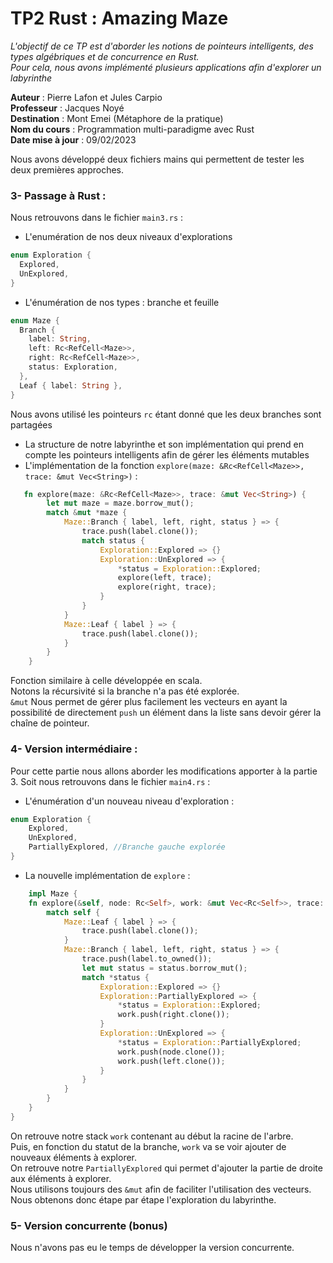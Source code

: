 # TP2 Rust : Amazing Maze

*L'objectif de ce TP est d'aborder les notions de pointeurs intelligents, des types algébriques et de concurrence en Rust.*  
*Pour cela, nous avons implémenté plusieurs applications afin d'explorer un labyrinthe*

**Auteur** : Pierre Lafon et Jules Carpio   
**Professeur** : Jacques Noyé  
**Destination** : Mont Emei (Métaphore de la pratique)  
**Nom du cours** : Programmation multi-paradigme avec Rust  
**Date mise à jour** : 09/02/2023

Nous avons développé deux fichiers mains qui permettent de tester les deux premières approches.

### 3- Passage à Rust :

Nous retrouvons dans le fichier ```main3.rs``` :
- L'enumération de nos deux niveaux d'explorations
```rust 
enum Exploration {
  Explored,
  UnExplored,
}
```
- L'énumération de nos types : branche et feuille 
```rust 
enum Maze {
  Branch {
    label: String,
    left: Rc<RefCell<Maze>>,
    right: Rc<RefCell<Maze>>,
    status: Exploration,
  },
  Leaf { label: String },
}
```
Nous avons utilisé les pointeurs ```rc``` étant donné que les deux branches sont partagées  
- La structure de notre labyrinthe et son implémentation qui prend en compte les pointeurs intelligents afin de gérer les éléments mutables
- L'implémentation de la fonction ```explore(maze: &Rc<RefCell<Maze>>, trace: &mut Vec<String>)``` :
```rust
   fn explore(maze: &Rc<RefCell<Maze>>, trace: &mut Vec<String>) {
        let mut maze = maze.borrow_mut();
        match &mut *maze {
            Maze::Branch { label, left, right, status } => {
                trace.push(label.clone());
                match status {
                    Exploration::Explored => {}
                    Exploration::UnExplored => {
                        *status = Exploration::Explored;
                        explore(left, trace);
                        explore(right, trace);
                    }
                }
            }
            Maze::Leaf { label } => {
                trace.push(label.clone());
            }
        }
    }
```
Fonction similaire à celle développée en scala.  
Notons la récursivité si la branche n'a pas été explorée.  
```&mut``` Nous permet de gérer plus facilement les vecteurs en ayant la possibilité de directement ```push``` un élément dans la liste sans devoir gérer la chaîne de pointeur.

### 4- Version intermédiaire : 

Pour cette partie nous allons aborder les modifications apporter à la partie 3.
Soit nous retrouvons dans le fichier ```main4.rs``` :
- L'énumération d'un nouveau niveau d'exploration :
```rust
enum Exploration {
    Explored,
    UnExplored,
    PartiallyExplored, //Branche gauche explorée
}
```
- La nouvelle implémentation de ```explore``` :
```rust
    impl Maze {
    fn explore(&self, node: Rc<Self>, work: &mut Vec<Rc<Self>>, trace: &mut Vec<String>) {
        match self {
            Maze::Leaf { label } => {
                trace.push(label.clone());
            }
            Maze::Branch { label, left, right, status } => {
                trace.push(label.to_owned());
                let mut status = status.borrow_mut();
                match *status {
                    Exploration::Explored => {}
                    Exploration::PartiallyExplored => {
                        *status = Exploration::Explored;
                        work.push(right.clone());
                    }
                    Exploration::UnExplored => {
                        *status = Exploration::PartiallyExplored;
                        work.push(node.clone());
                        work.push(left.clone());
                    }
                }
            }
        }
    }
}
```
On retrouve notre stack ```work``` contenant au début la racine de l'arbre.  
Puis, en fonction du statut de la branche, ```work``` va se voir ajouter de nouveaux éléments à explorer.  
On retrouve notre ```PartiallyExplored``` qui permet d'ajouter la partie de droite aux éléments à explorer.  
Nous utilisons toujours des ```&mut``` afin de faciliter l'utilisation des vecteurs.
Nous obtenons donc étape par étape l'exploration du labyrinthe.

### 5- Version concurrente (bonus)

Nous n'avons pas eu le temps de développer la version concurrente.
